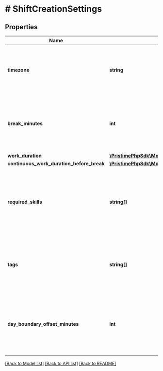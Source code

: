 # # ShiftCreationSettings

## Properties

Name | Type | Description | Notes
------------ | ------------- | ------------- | -------------
**timezone** | **string** | Timezone for all automatically created shifts. Should typically match the demand&#39;s timezone and your business location. |
**break_minutes** | **int** | Duration in minutes for break periods that will be automatically added to created shifts. Breaks are unpaid time subtracted from work hours. |
**work_duration** | [**\PristimePhpSdk\Model\WorkDuration**](WorkDuration.md) |  |
**continuous_work_duration_before_break** | [**\PristimePhpSdk\Model\ContinuousWorkDurationBeforeBreak**](ContinuousWorkDurationBeforeBreak.md) |  |
**required_skills** | **string[]** | Skills, certifications, or qualifications required for workers to be assigned to created shifts. Must be a superset of the demand&#39;s required_skills. | [optional]
**tags** | **string[]** | Descriptive tags that will be applied to all created shifts. Must be a superset of the demand&#39;s required_shift_tags to ensure compatibility. | [optional]
**day_boundary_offset_minutes** | **int** | Day boundary adjustment for created shifts, useful for night shift operations. Positive values shift the day end later (e.g., +120 &#x3D; day ends at 2:00 AM). | [optional] [default to 0]

[[Back to Model list]](../../README.md#models) [[Back to API list]](../../README.md#endpoints) [[Back to README]](../../README.md)
